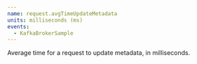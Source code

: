 ```yaml
---
name: request.avgTimeUpdateMetadata
units: milliseconds (ms)
events:
  - KafkaBrokerSample
---
```


Average time for a request to update metadata, in milliseconds.